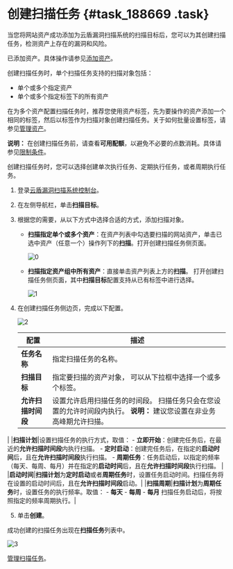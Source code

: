 # 创建扫描任务 {#task_188669 .task}

当您将网站资产成功添加为云盾漏洞扫描系统的扫描目标后，您可以为其创建扫描任务，检测资产上存在的漏洞和风险。

已添加资产。具体操作请参见[添加资产](intl.zh-CN/用户指南/扫描目标/添加资产.md#)。

创建扫描任务时，单个扫描任务支持的扫描对象包括：

-   单个或多个指定资产
-   单个或多个指定标签下的所有资产

在为多个资产配置扫描任务时，推荐您使用资产标签，先为要操作的资产添加一个相同的标签，然后以标签作为扫描对象创建扫描任务。关于如何批量设置标签，请参见[管理资产](intl.zh-CN/用户指南/扫描目标/管理资产.md#)。

**说明：** 在创建扫描任务前，请查看**可用配额**，以避免不必要的点数消耗。具体请参见[限制条件](intl.zh-CN/用户指南/扫描任务/限制条件.md#)。

创建扫描任务时，您可以选择创建单次执行任务、定期执行任务，或者周期执行任务。

1.  登录[云盾漏洞扫描系统控制台](https://yundun.console.aliyun.com/?p=avds)。
2.  在左侧导航栏，单击**扫描目标**。
3.  根据您的需要，从以下方式中选择合适的方式，添加扫描对象。 
    -   **扫描指定单个或多个资产**：在资产列表中勾选要扫描的网站资产，单击已选中资产（任意一个）操作列下的**扫描**。打开创建扫描任务侧页面。

        ![0](http://static-aliyun-doc.oss-cn-hangzhou.aliyuncs.com/assets/img/21862/156517190521003_zh-CN.png)

    -   **扫描指定资产组中所有资产**：直接单击资产列表上方的**扫描**。 打开创建扫描任务侧页面，其中**扫描目标**配置支持从已有标签中进行选择。

        ![1](http://static-aliyun-doc.oss-cn-hangzhou.aliyuncs.com/assets/img/21862/156517190645456_zh-CN.png)

4.  在创建扫描任务侧边页，完成以下配置。 

    ![2](http://static-aliyun-doc.oss-cn-hangzhou.aliyuncs.com/assets/img/21862/156517190621016_zh-CN.png)

    |配置|描述|
    |--|--|
    |**任务名称**|指定扫描任务的名称。|
    |**扫描目标**|指定要扫描的资产对象， 可以从下拉框中选择一个或多个标签。|
    |**允许扫描时间段**|设置允许启用扫描任务的时间段。 扫描任务只会在您设置的允许时间段内执行。 **说明：** 建议您设置在非业务高峰期允许扫描。

 |
    |**扫描计划**|设置扫描任务的执行方式，取值：     -   **立即开始**：创建完任务后，在最近的**允许扫描时间段**内执行扫描。
    -   **定时启动**：创建完任务后，在指定的**启动时间**后，且在**允许扫描时间段**执行扫描。
    -   **周期任务**：任务启动后，以指定的频率（每天、每周、每月）并在指定的**启动时间**后，且在**允许扫描时间段**执行扫描。
 |
    |**启动时间**|**扫描计划**为**定时启动**或者**周期任务**时，设置任务启动时间。扫描任务将在设置的启动时间后，且在**允许扫描时间段**启动。|
    |**扫描周期**|**扫描计划**为**周期任务**时，设置任务的执行频率。取值：     -   **每天**
    -   **每周**
    -   **每月**
 扫描任务启动后，将按照指定的频率周期执行。|

5.  单击**创建**。

成功创建的扫描任务出现在**扫描任务**列表中。

![3](http://static-aliyun-doc.oss-cn-hangzhou.aliyuncs.com/assets/img/21862/156517190621005_zh-CN.png)

[管理扫描任务](intl.zh-CN/用户指南/扫描任务/管理扫描任务.md#)。

